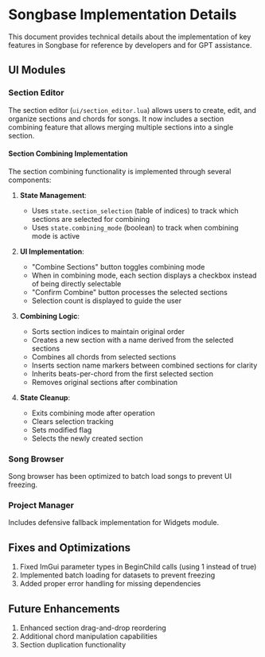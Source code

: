 # Songbase Implementation Details

This document provides technical details about the implementation of key features in Songbase for reference by developers and for GPT assistance.

## UI Modules

### Section Editor

The section editor (`ui/section_editor.lua`) allows users to create, edit, and organize sections and chords for songs. It now includes a section combining feature that allows merging multiple sections into a single section.

#### Section Combining Implementation

The section combining functionality is implemented through several components:

1. **State Management**: 
   - Uses `state.section_selection` (table of indices) to track which sections are selected for combining
   - Uses `state.combining_mode` (boolean) to track when combining mode is active

2. **UI Implementation**:
   - "Combine Sections" button toggles combining mode
   - When in combining mode, each section displays a checkbox instead of being directly selectable
   - "Confirm Combine" button processes the selected sections
   - Selection count is displayed to guide the user

3. **Combining Logic**:
   - Sorts section indices to maintain original order
   - Creates a new section with a name derived from the selected sections
   - Combines all chords from selected sections
   - Inserts section name markers between combined sections for clarity
   - Inherits beats-per-chord from the first selected section
   - Removes original sections after combination

4. **State Cleanup**:
   - Exits combining mode after operation
   - Clears selection tracking
   - Sets modified flag
   - Selects the newly created section

### Song Browser

Song browser has been optimized to batch load songs to prevent UI freezing.

### Project Manager

Includes defensive fallback implementation for Widgets module.

## Fixes and Optimizations

1. Fixed ImGui parameter types in BeginChild calls (using 1 instead of true)
2. Implemented batch loading for datasets to prevent freezing
3. Added proper error handling for missing dependencies

## Future Enhancements

1. Enhanced section drag-and-drop reordering
2. Additional chord manipulation capabilities
3. Section duplication functionality

